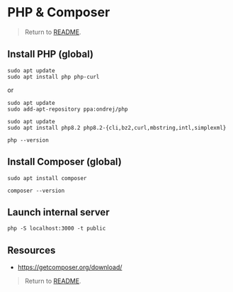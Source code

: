 # PHP & Composer

> Return to [README](README.md).

## Install PHP (global)

```shell
sudo apt update
sudo apt install php php-curl
```

or

```shell
sudo apt update
sudo add-apt-repository ppa:ondrej/php

sudo apt update
sudo apt install php8.2 php8.2-{cli,bz2,curl,mbstring,intl,simplexml}
```

```shell
php --version
```

## Install Composer (global)

```shell
sudo apt install composer
```

```shell
composer --version
```

## Launch internal server

```shell
php -S localhost:3000 -t public
```

## Resources

- https://getcomposer.org/download/

> Return to [README](README.md).

